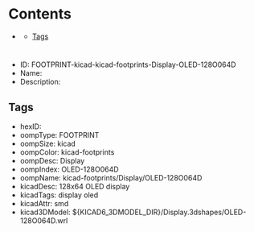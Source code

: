 



Contents
========

* [](#)
	* [Tags](#tags)

# 

- ID: FOOTPRINT-kicad-kicad-footprints-Display-OLED-128O064D
- Name: 
- Description: 

## Tags

- hexID: 
- oompType: FOOTPRINT
- oompSize: kicad
- oompColor: kicad-footprints
- oompDesc: Display
- oompIndex: OLED-128O064D
- oompName: kicad-footprints/Display/OLED-128O064D
- kicadDesc: 128x64 OLED display
- kicadTags: display oled
- kicadAttr: smd
- kicad3DModel: ${KICAD6_3DMODEL_DIR}/Display.3dshapes/OLED-128O064D.wrl
